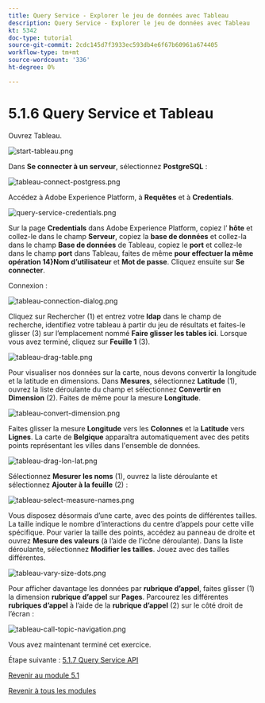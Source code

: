 ```yaml
---
title: Query Service - Explorer le jeu de données avec Tableau
description: Query Service - Explorer le jeu de données avec Tableau
kt: 5342
doc-type: tutorial
source-git-commit: 2cdc145d7f3933ec593db4e6f67b60961a674405
workflow-type: tm+mt
source-wordcount: '336'
ht-degree: 0%

---
```


# 5.1.6 Query Service et Tableau

Ouvrez Tableau.

![start-tableau.png](./images/start-tableau.png)

Dans **Se connecter à un serveur**, sélectionnez **PostgreSQL** :

![tableau-connect-postgress.png](./images/tableau-connect-postgress.png)

Accédez à Adobe Experience Platform, à **Requêtes** et à **Credentials**.

![query-service-credentials.png](./images/query-service-credentials.png)

Sur la page **Credentials** dans Adobe Experience Platform, copiez l’ **hôte** et collez-le dans le champ **Serveur**, copiez la **base de données** et collez-la dans le champ **Base de données** de Tableau, copiez le **port** et collez-le dans le champ **port** dans Tableau, faites de même **pour effectuer la même opération  14}Nom d’utilisateur** et **Mot de passe**. Cliquez ensuite sur **Se connecter**.

Connexion :

![tableau-connection-dialog.png](./images/tableau-connection-dialog.png)

Cliquez sur Rechercher (1) et entrez votre **ldap** dans le champ de recherche, identifiez votre tableau à partir du jeu de résultats et faites-le glisser (3) sur l’emplacement nommé **Faire glisser les tables ici**. Lorsque vous avez terminé, cliquez sur **Feuille 1** (3).

![tableau-drag-table.png](./images/tableau-drag-table.png)

Pour visualiser nos données sur la carte, nous devons convertir la longitude et la latitude en dimensions. Dans **Mesures**, sélectionnez **Latitude** (1), ouvrez la liste déroulante du champ et sélectionnez **Convertir en Dimension** (2). Faites de même pour la mesure **Longitude**.

![tableau-convert-dimension.png](./images/tableau-convert-dimension.png)

Faites glisser la mesure **Longitude** vers les **Colonnes** et la **Latitude** vers **Lignes**. La carte de **Belgique** apparaîtra automatiquement avec des petits points représentant les villes dans l&#39;ensemble de données.

![tableau-drag-lon-lat.png](./images/tableau-drag-lon-lat.png)

Sélectionnez **Mesurer les noms** (1), ouvrez la liste déroulante et sélectionnez **Ajouter à la feuille** (2) :

![tableau-select-measure-names.png](./images/tableau-select-measure-names.png)

Vous disposez désormais d’une carte, avec des points de différentes tailles. La taille indique le nombre d’interactions du centre d’appels pour cette ville spécifique. Pour varier la taille des points, accédez au panneau de droite et ouvrez **Mesure des valeurs** (à l’aide de l’icône déroulante). Dans la liste déroulante, sélectionnez **Modifier les tailles**. Jouez avec des tailles différentes.

![tableau-vary-size-dots.png](./images/tableau-vary-size-dots.png)

Pour afficher davantage les données par **rubrique d’appel**, faites glisser (1) la dimension **rubrique d’appel** sur **Pages**. Parcourez les différentes **rubriques d’appel** à l’aide de la **rubrique d’appel** (2) sur le côté droit de l’écran :

![tableau-call-topic-navigation.png](./images/tableau-call-topic-navigation.png)

Vous avez maintenant terminé cet exercice.

Étape suivante : [5.1.7 Query Service API](./ex7.md)

[Revenir au module 5.1](./query-service.md)

[Revenir à tous les modules](../../../overview.md)
